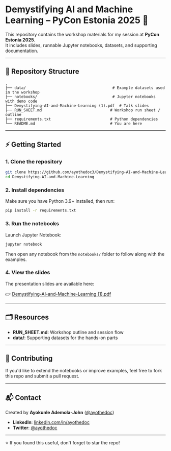 # Demystifying AI and Machine Learning – PyCon Estonia 2025 🎉

This repository contains the workshop materials for my session at **PyCon Estonia 2025**.  
It includes slides, runnable Jupyter notebooks, datasets, and supporting documentation.

---

## 📂 Repository Structure
```
.
├── data/                                      # Example datasets used in the workshop
├── notebooks/                                 # Jupyter notebooks with demo code
├── Demystifying-AI-and-Machine-Learning (1).pdf  # Talk slides
├── RUN_SHEET.md                              # Workshop run sheet / outline
├── requirements.txt                          # Python dependencies
└── README.md                                 # You are here
```

---

## ⚡ Getting Started

### 1. Clone the repository
```bash
git clone https://github.com/ayothedoc3/Demystifying-AI-and-Machine-Learning.git
cd Demystifying-AI-and-Machine-Learning
```

### 2. Install dependencies

Make sure you have Python 3.9+ installed, then run:
```bash
pip install -r requirements.txt
```

### 3. Run the notebooks

Launch Jupyter Notebook:
```bash
jupyter notebook
```

Then open any notebook from the `notebooks/` folder to follow along with the examples.

### 4. View the slides

The presentation slides are available here:

👉 [Demystifying-AI-and-Machine-Learning (1).pdf](./Demystifying-AI-and-Machine-Learning%20(1).pdf)

---

## 🗂 Resources

- **RUN_SHEET.md**: Workshop outline and session flow
- **data/**: Supporting datasets for the hands-on parts

---

## 🤝 Contributing

If you'd like to extend the notebooks or improve examples, feel free to fork this repo and submit a pull request.

---

## 📬 Contact

Created by **Ayokunle Ademola-John** ([@ayothedoc](https://twitter.com/ayothedoc))

- **LinkedIn**: [linkedin.com/in/ayothedoc](https://linkedin.com/in/ayothedoc)
- **Twitter**: [@ayothedoc](https://twitter.com/ayothedoc)

---

⭐ If you found this useful, don't forget to star the repo!
